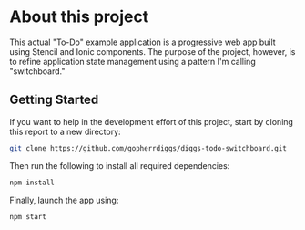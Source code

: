 # About this project

This actual "To-Do" example application is a progressive web app built using Stencil and Ionic components.
The purpose of the project, however, is to refine application state management using a pattern I'm calling "switchboard."

## Getting Started

If you want to help in the development effort of this project, start by cloning this report to a new directory:

```bash
git clone https://github.com/gopherrdiggs/diggs-todo-switchboard.git
```

Then run the following to install all required dependencies:

```bash
npm install
```

Finally, launch the app using:

```bash
npm start
```